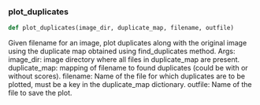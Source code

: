 ### plot\_duplicates
```python
def plot_duplicates(image_dir, duplicate_map, filename, outfile)
```
Given filename for an image, plot duplicates along with the original image using the duplicate map obtained using find_duplicates method. Args: image_dir: image directory where all files in duplicate_map are present. duplicate_map: mapping of filename to found duplicates (could be with or without scores). filename: Name of the file for which duplicates are to be plotted, must be a key in the duplicate_map dictionary. outfile: Name of the file to save the plot.



